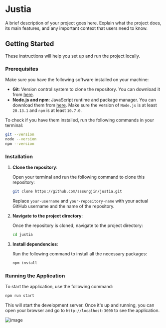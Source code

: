 # Justia

A brief description of your project goes here. Explain what the project does, its main features, and any important context that users need to know.

## Getting Started

These instructions will help you set up and run the project locally.

### Prerequisites

Make sure you have the following software installed on your machine:

- **Git**: Version control system to clone the repository. You can download it from [here](https://git-scm.com/).
- **Node.js and npm**: JavaScript runtime and package manager. You can download them from [here](https://nodejs.org/). Make sure the version of `Node.js` is at least `20.13.1` and `npm` is at least `10.7.0`.

To check if you have them installed, run the following commands in your terminal:

```bash
git --version
node --version
npm --version
```

### Installation

1. **Clone the repository**:

   Open your terminal and run the following command to clone this repository:

   ```bash
   git clone https://github.com/sssungjin/justia.git

   ```

   Replace `your-username` and `your-repository-name` with your actual GitHub username and the name of the repository.

2. **Navigate to the project directory**:

   Once the repository is cloned, navigate to the project directory:

   ```bash
   cd justia

   ```

3. **Install dependencies**:

   Run the following command to install all the necessary packages:

   ```bash
   npm install

   ```

### Running the Application

To start the application, use the following command:

```bash
npm run start

```

This will start the development server. Once it's up and running, you can open your browser and go to `http://localhost:3000` to see the application.

![image](https://github.com/user-attachments/assets/97e97bc2-ecc6-4ed7-9bdf-706b98515e94)
